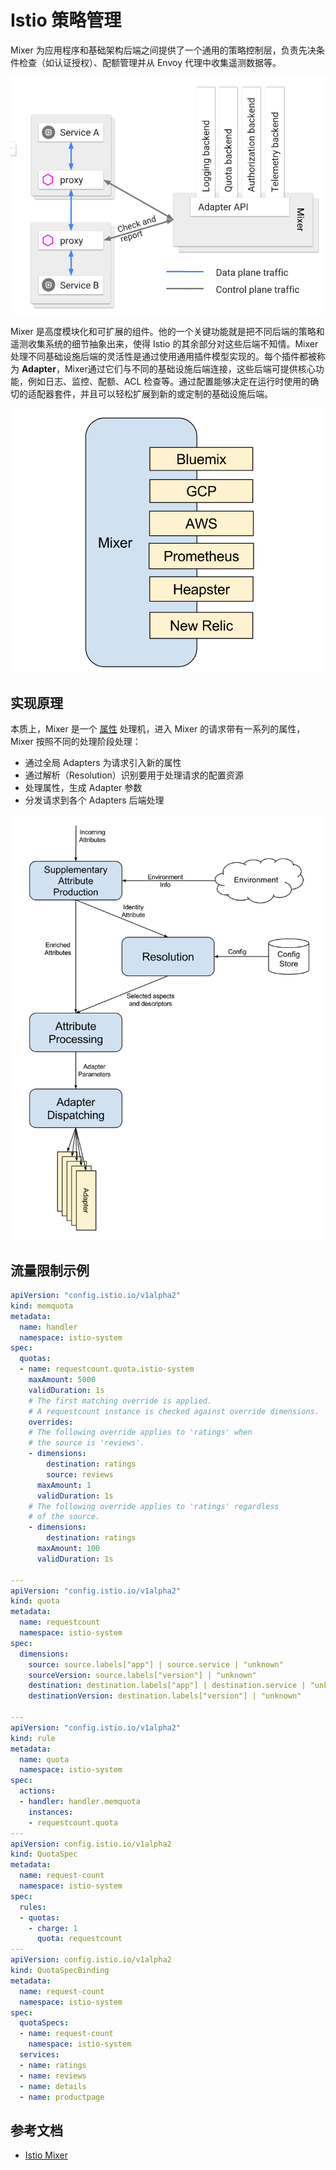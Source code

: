 # Istio 策略管理

Mixer 为应用程序和基础架构后端之间提供了一个通用的策略控制层，负责先决条件检查（如认证授权）、配额管理并从 Envoy 代理中收集遥测数据等。

![](images/istio-mixer.png)

Mixer 是高度模块化和可扩展的组件。他的一个关键功能就是把不同后端的策略和遥测收集系统的细节抽象出来，使得 Istio 的其余部分对这些后端不知情。Mixer 处理不同基础设施后端的灵活性是通过使用通用插件模型实现的。每个插件都被称为 **Adapter**，Mixer通过它们与不同的基础设施后端连接，这些后端可提供核心功能，例如日志、监控、配额、ACL 检查等。通过配置能够决定在运行时使用的确切的适配器套件，并且可以轻松扩展到新的或定制的基础设施后端。

![](images/istio-adapters.png)


## 实现原理

本质上，Mixer 是一个 [属性](https://istio.io/docs/concepts/policy-and-control/attributes.html) 处理机，进入 Mixer 的请求带有一系列的属性，Mixer 按照不同的处理阶段处理：

- 通过全局 Adapters 为请求引入新的属性
- 通过解析（Resolution）识别要用于处理请求的配置资源
- 处理属性，生成 Adapter 参数
- 分发请求到各个 Adapters 后端处理

![](images/istio-phase.png)

## 流量限制示例

```yaml
apiVersion: "config.istio.io/v1alpha2"
kind: memquota
metadata:
  name: handler
  namespace: istio-system
spec:
  quotas:
  - name: requestcount.quota.istio-system
    maxAmount: 5000
    validDuration: 1s
    # The first matching override is applied.
    # A requestcount instance is checked against override dimensions.
    overrides:
    # The following override applies to 'ratings' when
    # the source is 'reviews'.
    - dimensions:
        destination: ratings
        source: reviews
      maxAmount: 1
      validDuration: 1s
    # The following override applies to 'ratings' regardless
    # of the source.
    - dimensions:
        destination: ratings
      maxAmount: 100
      validDuration: 1s

---
apiVersion: "config.istio.io/v1alpha2"
kind: quota
metadata:
  name: requestcount
  namespace: istio-system
spec:
  dimensions:
    source: source.labels["app"] | source.service | "unknown"
    sourceVersion: source.labels["version"] | "unknown"
    destination: destination.labels["app"] | destination.service | "unknown"
    destinationVersion: destination.labels["version"] | "unknown"

---
apiVersion: "config.istio.io/v1alpha2"
kind: rule
metadata:
  name: quota
  namespace: istio-system
spec:
  actions:
  - handler: handler.memquota
    instances:
    - requestcount.quota
---
apiVersion: config.istio.io/v1alpha2
kind: QuotaSpec
metadata:
  name: request-count
  namespace: istio-system
spec:
  rules:
  - quotas:
    - charge: 1
      quota: requestcount
---
apiVersion: config.istio.io/v1alpha2
kind: QuotaSpecBinding
metadata:
  name: request-count
  namespace: istio-system
spec:
  quotaSpecs:
  - name: request-count
    namespace: istio-system
  services:
  - name: ratings
  - name: reviews
  - name: details
  - name: productpage
```

## 参考文档

- [Istio Mixer](https://istio.io/docs/concepts/policy-and-control/mixer.html)
